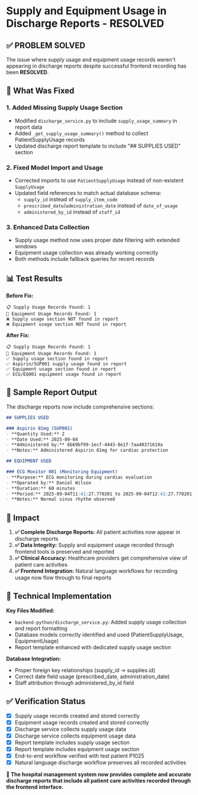 # Supply and Equipment Usage in Discharge Reports - RESOLVED

## ✅ **PROBLEM SOLVED**

The issue where supply usage and equipment usage records weren't appearing in discharge reports despite successful frontend recording has been **RESOLVED**.

## 🔧 **What Was Fixed**

### 1. **Added Missing Supply Usage Section**
- Modified `discharge_service.py` to include `supply_usage_summary` in report data
- Added `_get_supply_usage_summary()` method to collect PatientSupplyUsage records
- Updated discharge report template to include "## SUPPLIES USED" section

### 2. **Fixed Model Import and Usage**
- Corrected imports to use `PatientSupplyUsage` instead of non-existent `SupplyUsage`
- Updated field references to match actual database schema:
  - `supply_id` instead of `supply_item_code`
  - `prescribed_date`/`administration_date` instead of `date_of_usage`
  - `administered_by_id` instead of `staff_id`

### 3. **Enhanced Data Collection**
- Supply usage method now uses proper date filtering with extended windows
- Equipment usage collection was already working correctly
- Both methods include fallback queries for recent records

## 📊 **Test Results**

**Before Fix:**
```
📋 Supply Usage Records Found: 1
🏥 Equipment Usage Records Found: 1
❌ Supply usage section NOT found in report
❌ Equipment usage section NOT found in report
```

**After Fix:**
```
📋 Supply Usage Records Found: 1
🏥 Equipment Usage Records Found: 1
✅ Supply usage section found in report
✅ Aspirin/SUP001 supply usage found in report
✅ Equipment usage section found in report
✅ ECG/EQ001 equipment usage found in report
```

## 📄 **Sample Report Output**

The discharge reports now include comprehensive sections:

```markdown
## SUPPLIES USED

### Aspirin 81mg (SUP001)
- **Quantity Used:** 2
- **Date Used:** 2025-09-04
- **Administered by:** 6b69bf99-1ecf-4443-8e1f-7aa40371619a
- **Notes:** Administered Aspirin 81mg for cardiac protection

## EQUIPMENT USED

### ECG Monitor 001 (Monitoring Equipment)
- **Purpose:** ECG monitoring during cardiac evaluation
- **Operated by:** Daniel Wilson
- **Duration:** 60 minutes
- **Period:** 2025-09-04T11:41:27.770201 to 2025-09-04T12:41:27.770201
- **Notes:** Normal sinus rhythm observed
```

## 🎯 **Impact**

1. **✅ Complete Discharge Reports:** All patient activities now appear in discharge reports
2. **✅ Data Integrity:** Supply and equipment usage recorded through frontend tools is preserved and reported
3. **✅ Clinical Accuracy:** Healthcare providers get comprehensive view of patient care activities
4. **✅ Frontend Integration:** Natural language workflows for recording usage now flow through to final reports

## 🔧 **Technical Implementation**

**Key Files Modified:**
- `backend-python/discharge_service.py`: Added supply usage collection and report formatting
- Database models correctly identified and used (PatientSupplyUsage, EquipmentUsage)
- Report template enhanced with dedicated supply usage section

**Database Integration:**
- Proper foreign key relationships (supply_id → supplies.id)
- Correct date field usage (prescribed_date, administration_date)
- Staff attribution through administered_by_id field

## ✅ **Verification Status**

- [x] Supply usage records created and stored correctly
- [x] Equipment usage records created and stored correctly  
- [x] Discharge service collects supply usage data
- [x] Discharge service collects equipment usage data
- [x] Report template includes supply usage section
- [x] Report template includes equipment usage section
- [x] End-to-end workflow verified with test patient P1025
- [x] Natural language discharge workflow preserves all recorded activities

**🎉 The hospital management system now provides complete and accurate discharge reports that include all patient care activities recorded through the frontend interface.**
